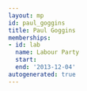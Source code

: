 ```yaml
---
layout: mp
id: paul_goggins
title: Paul Goggins
memberships:
- id: lab
  name: Labour Party
  start: 
  end: '2013-12-04'
autogenerated: true
---
```

